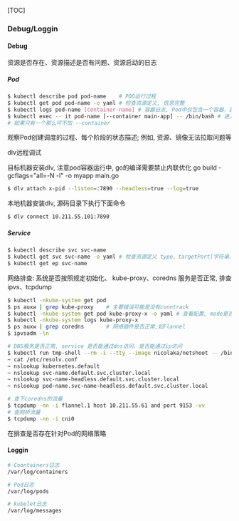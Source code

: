 [TOC]

### Debug/Loggin

#### Debug

资源是否存在、资源描述是否有问题、资源启动的日志

##### Pod

~~~bash
$ kubectl describe pod pod-name    # POD运行过程
$ kubectl get pod pod-name -o yaml # 检查资源定义, 信息完整
$ kubectl logs pod-name [container-name] # 容器日志, Pod中仅包含一个容器，就可以忽略 container-name
$ kubectl exec -- it pod-name [--container main-app] -- /bin/bash # 进入POD中某个容器, 
# 如果只有一个那么可不加 --container 
~~~

观察Pod创建调度的过程、每个阶段的状态描述; 例如, 资源、镜像无法拉取问题等

dlv远程调试

目标机器安装dlv, 注意pod容器运行中,  go的编译需要禁止内联优化 go build -gcflags="all=-N -l" -o myapp main.go

~~~bash
$ dlv attach x-pid --listen=:7890 --headless=true --log=true
~~~

本地机器安装dlv, 源码目录下执行下面命令

~~~bash
$ dlv connect 10.211.55.101:7890
~~~

##### Service

~~~bash
$ kubectl describe svc svc-name
$ kubectl get svc svc-name -o yaml # 检查资源定义 type、targetPort[字符串、还是数字]、port、namespace、selector
$ kubectl get ep svc-name
~~~

网络排查: 系统是否按照规定初始化、 kube-proxy、coredns  服务是否正常, 排查ipvs、tcpdump

~~~bash
$ kubectl -nkube-system get pod
$ ps auxw | grep kube-proxy    # 主要错误可能是没有conntrack
$ kubectl -nkube-system get pod kube-proxy-x -o yaml # 查看配置, mode是否是ipvs
$ kubectl -nkube-system logs kube-proxy-x
$ ps auxw | grep coredns       # 网络插件是否正常,如Flannel
$ ipvsadm -ln

# DNS服务是否正常, service 是否能通过dns访问、是否能通过ip访问
$ kubectl run tmp-shell --rm -i --tty --image nicolaka/netshoot -- /bin/bash
~ cat /etc/resolv.conf
~ nslookup kubernetes.default
~ nslookup svc-name.default.svc.cluster.local 
~ nslookup svc-name-headless.default.svc.cluster.local
~ nslookup pod-name.svc-name-headless.default.svc.cluster.local

# 查下coredns的流量
$ tcpdump -nn -i flannel.1 host 10.211.55.61 and port 9153 -vv
# 查网桥流量
$ tcpdump -nn -i cni0
~~~

在排查是否存在针对Pod的网络策略

#### Loggin

~~~bash
# Coontainers日志
/var/log/containers

# Pod日志
/var/log/pods

# kubelet日志
/var/log/messages
~~~

